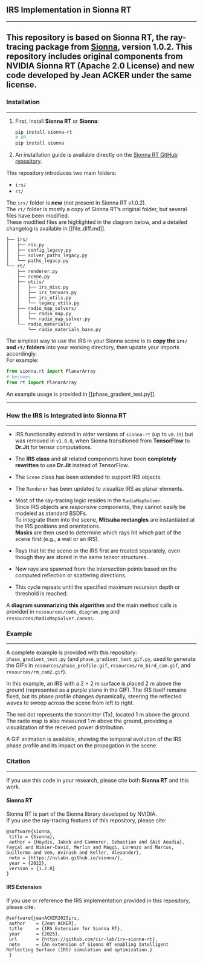 ## IRS Implementation in Sionna RT

---

This repository is based on **Sionna RT**, the ray-tracing package from [Sionna](https://nvlabs.github.io/sionna/), version **1.0.2**.
This repository includes original components from NVIDIA Sionna RT (Apache 2.0 License)
and new code developed by Jean ACKER under the same license.
---

### Installation

---

1. First, install **Sionna RT** or **Sionna**:
    
    ```bash
    pip install sionna-rt
    # OR
    pip install sionna
    ```
    
2. An installation guide is available directly on the [Sionna RT GitHub repository](https://github.com/NVlabs/sionna-rt/tree/main).
    

This repository introduces two main folders:
- `irs/`
- `rt/`

The `irs/` folder is **new** (not present in Sionna RT v1.0.2).  
The `rt/` folder is mostly a copy of Sionna RT’s original folder, but several files have been modified.  
These modified files are highlighted in the diagram below, and a detailed changelog is available in [[file_diff.md]].

```
├── irs/
│   ├── ris.py
│   ├── config_legacy.py
│   ├── solver_paths_legacy.py
│   └── paths_legacy.py
└── rt/
    ├── renderer.py
    ├── scene.py
    ├── utils/
    │   ├── irs_misc.py
    │   ├── irs_tensors.py
    │   ├── irs_utils.py
    │   └── legacy_utils.py
    ├── radio_map_solvers/
    │   ├── radio_map.py
    │   └── radio_map_solver.py
    └── radio_materials/
        └── radio_materials_base.py
```

The simplest way to use the IRS in your Sionna scene is to **copy the `irs/` and `rt/` folders** into your working directory, then update your imports accordingly.  
For example:

```python
from sionna.rt import PlanarArray
# becomes
from rt import PlanarArray
```
An example usage is provided in [[phase_gradient_test.py]].

---
### How the IRS Is Integrated into Sionna RT

---
- IRS functionality existed in older versions of `sionna-rt` (up to `v0.19`) but was removed in `v1.0.0`, when Sionna transitioned from **TensorFlow** to **Dr.Jit** for tensor computations.
    
- The **IRS class** and all related components have been **completely rewritten** to use **Dr.Jit** instead of TensorFlow.
    
- The `Scene` class has been extended to support IRS objects.
    
- The `Renderer` has been updated to visualize IRS as planar elements.
    
- Most of the ray-tracing logic resides in the `RadioMapSolver`.  
    Since IRS objects are _responsive components_, they cannot easily be modeled as standard BSDFs.  
    To integrate them into the scene, **Mitsuba rectangles** are instantiated at the IRS positions and orientations.  
    **Masks** are then used to determine which rays hit which part of the scene first (e.g., a wall or an IRS).
    
- Rays that hit the scene or the IRS first are treated separately, even though they are stored in the same tensor structures.
    
- New rays are spawned from the intersection points based on the computed reflection or scattering directions.
    
- This cycle repeats until the specified maximum recursion depth or threshold is reached.
    

A **diagram summarizing this algorithm** and the main method calls is provided in `ressources/code_diagram.png` and `ressources/RadioMapSolver.canvas`.

### Example
--- 

A complete example is provided with this repository:
`phase_gradient_test.py` (and `phase_gradient_test_gif.py`, used to generate the GIFs in `resources/phase_profile.gif`, `resources/rm_bird_cam.gif`, and `resources/rm_cam2.gif`).

In this example, an IRS with a 2 × 2 m surface is placed 2 m above the ground (represented as a purple plane in the GIF).
The IRS itself remains fixed, but its phase profile changes dynamically, steering the reflected waves to sweep across the scene from left to right.

The red dot represents the transmitter (Tx), located 1 m above the ground.
The radio map is also measured 1 m above the ground, providing a visualization of the received power distribution.

A GIF animation is available, showing the temporal evolution of the IRS phase profile and its impact on the propagation in the scene.


### Citation
---
If you use this code in your research, please cite both **Sionna RT** and this work.

#### Sionna RT

Sionna RT is part of the Sionna library developed by NVIDIA.  
If you use the ray-tracing features of this repository, please cite:

```
@software{sionna,
 title = {Sionna},
 author = {Hoydis, Jakob and Cammerer, Sebastian and {Ait Aoudia}, Fayçal and Nimier-David, Merlin and Maggi, Lorenzo and Marcus, Guillermo and Vem, Avinash and Keller, Alexander},
 note = {https://nvlabs.github.io/sionna/},
 year = {2022},
 version = {1.2.0}
}
```

#### IRS Extension

If you use or reference the IRS implementation provided in this repository, please cite:

```
@software{jeanACKER2025irs,   
 author    = {Jean ACKER},   
 title     = {IRS Extension for Sionna RT},   
 year      = {2025},   
 url       = {https://github.com/cir-lab/irs-sionna-rt},   
 note      = {An extension of Sionna RT enabling Intelligent Reflecting Surface (IRS) simulation and optimization.} 
 }
```
